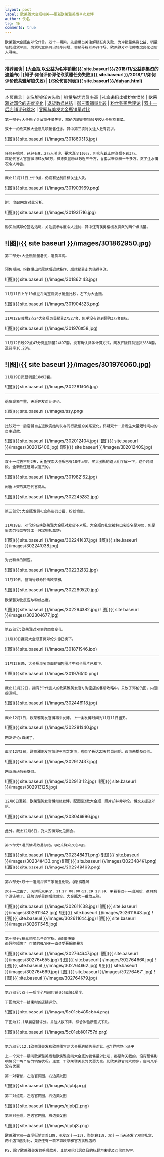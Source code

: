 ```yaml
---
layout: post
label: 欧莱雅大金瓶相关——更新欧莱雅美发再次发博
author: 佚名
tag: 锤
comments: true
---
```


    欧莱雅大金瓶由邓伦代言。双十一期间，先后爆出关注解锁任务失败、为冲销量集资公益、销量堪忧退货率高、发货礼盒条码出错等问题。营销号粉丝齐齐下场，欧莱雅对邓伦的态度变化也耐人寻味。

---
#### 推荐阅读 | [大金瓶:以公益为名冲销量]({{ site.baseurl }}/2018/11/公益作集资的遮羞布) | [知乎:如何评价邓伦欧莱雅任务失败]({{ site.baseurl }}/2018/11/如何评价欧莱雅解锁失败)  | [邓伦代言列表]({{ site.baseurl }}/daiyan.html) 
---
本页目录 \| [关注解锁任务失败](#dxjja) \| [销量堪忧退货率高](#dxjjb) \| [礼盒条码出错粉丝愤怒](#dxjjc) \| [欧莱雅对邓伦的态度变化](#dxjjd) \| [退货数据总结](#dxjje) \| [御三家销量比较](#dxjjf) \| [粉丝购买后评论](#dxjjg) \| [双十一后店铺评分跳水](#dxjjh) \| [官网与美发大金瓶销量对比](#dxjjj)

<a class="anchor" name="dxjja"></a>

    第一部分:大金瓶关注解锁任务失败，邓伦方联动营销号反咬大金瓶割韭菜。
    
    双十一的欧莱雅大金瓶几项销售任务。其中第三项对关注人数有要求。

![图]({{ site.baseurl }}/images/301860313.jpg)


---

    任务开始时，已经有91.2万人关注，要求涨至100万，但实际截止时涨幅不到3万。
    邓伦代言人官宣微博转发50万，微博页显粉丝数近三千万，香蜜以来涨粉一千多万。数字注水情况令人咋舌。

---

    截止11月11日上午9点，仍没有达到目标关注人数。
    
![图]({{ site.baseurl }}/images/301903969.png)

---


    附: 兔区网友对此分析。

![图]({{ site.baseurl }}/images/301931716.jpg) 


---

    购买抽奖邓伦签名活动，关注度参与度令人担忧。其中还有美男楼楼友贡献的两个点击量。

![图]({{ site.baseurl }}/images/301862950.jpg) 
---

<a class="anchor" name="dxjjb"></a>

    第二部分:大金瓶销量堪忧，退货率高。


    预售期间，粉群爆出付尾款后退款操作，后续销量走势值得关注。

![图]({{ site.baseurl }}/images/301862143.jpg) 
    
---  
  
    11月11日上午10点左右淘宝洗发水销量比较，左下为大金瓶。

![图]({{ site.baseurl }}/images/301904823.png) 

---

    11月12日凌晨2点24大金瓶页显销量27527套，似乎没有达到预购3万套目标。

![图]({{ site.baseurl }}/images/301976058.jpg) 

---

    11月12日晚22点47分页显销量24697套。没有确认具体计算方式，网友怀疑目前退货2830套，退货率10.28%。

![图]({{ site.baseurl }}/images/301976060.jpg) 
---

    11月19日页显销量18892套。

![图]({{ site.baseurl }}/images/302281906.jpg) 


---

    退货现象严重，天涯网友对此评论。

![图]({{ site.baseurl }}/images/ssy.png) 


---

    比较双十一后店铺自主退款完结时长与同行数值的关系变化。怀疑双十一后发生大量短时间内的自主退款。

![图]({{ site.baseurl }}/images/302012404.jpg) 
![图]({{ site.baseurl }}/images/302012406.jpg) 
![图]({{ site.baseurl }}/images/302012409.jpg) 


---

    双十一过去不到2天，闲鱼搜索大金瓶已有18件上架。买大金瓶的路人们了解一下，这个时间段，全新款还是可以退货的。

![图]({{ site.baseurl }}/images/301982162.jpg) 
    
    闲鱼上架的其它代言商品。

![图]({{ site.baseurl }}/images/302245282.jpg) 


---

<a class="anchor" name="dxjjc"></a>

    第三部分:大金瓶发货礼盒条形码出错，粉丝愤怒。


    11月18日，邓伦粉反映欧莱雅大金瓶对发货不对版。大金瓶的礼盒被扒出来签名是邓伦，但是后面的标签写的王一博定制礼盒饼。

![图]({{ site.baseurl }}/images/302241037.jpg) 
![图]({{ site.baseurl }}/images/302241038.jpg) 

---

    对此粉丝的回应。

![图]({{ site.baseurl }}/images/302232132.jpg) 


    11月19日，营销号联动抨击欧莱雅。

    
![图]({{ site.baseurl }}/images/302280520.jpg) 

    欧莱雅对此反应与粉丝态度。
    
    
![图]({{ site.baseurl }}/images/302294382.jpg) 
![图]({{ site.baseurl }}/images/302304677.jpg) 


---

<a class="anchor" name="dxjjd"></a>

    第四部分:欧莱雅对邓伦的态度变化。
    
    11月10日据说大金瓶首页邓伦头像已换下。
    
![图]({{ site.baseurl }}/images/301871946.jpg)

---

    11月12日晚，大金瓶淘宝页面的销售图片中邓伦照片已撤下。

![图]({{ site.baseurl }}/images/301976510.png) 

---

    截止11月22日，拥有3个代言人的欧莱雅美发官方淘宝店的售后攻略中，只放了邓伦的图，内涵很深啊。

![图]({{ site.baseurl }}/images/302446118.jpg) 

---

    截止12月1日，欧莱雅美发官博再未发博。上一条发博时间为11月11日当天。

    
![图]({{ site.baseurl }}/images/302281940.jpg) 

    网友评论:自闭了。
    
---

    直至12月3日，欧莱雅美发官博终于再次发博，结束了长达22天的自闭期。该博未提及邓伦。

![图]({{ site.baseurl }}/images/302912437.jpg) 

    网友纷纷前去安慰。

![图]({{ site.baseurl }}/images/302913112.jpg) 
![图]({{ site.baseurl }}/images/302913125.jpg) 

---

    12月6日更新，欧莱雅美发官博继续发博，配图是3款大金瓶，照片却并非邓伦。博文未提及邓伦。

![图]({{ site.baseurl }}/images/303046996.jpg) 

---

    此外，截止12月6日，仍未安排邓伦见面会。


---

<a class="anchor" name="dxjje"></a>

    第五部分:退货情况数据总结。@吃瓜群众良心网民
    
    
![图]({{ site.baseurl }}/images/302348431.png)
![图]({{ site.baseurl }}/images/302348433.png)
![图]({{ site.baseurl }}/images/302348461.png)
![图]({{ site.baseurl }}/images/302348463.png)

---

<a class="anchor" name="dxjjf"></a>

    第六部分:双十一退潮后御三家销量比较。@愿得春风
    
    双十一过去了，火拼周又来了，11.27 00:00-11.29 23:59，来看看双十一退潮后，谁只剩个游泳裤了。品牌请明星的后续效应。大金瓶大一番放三张。
    
    
![图]({{ site.baseurl }}/images/302611638.jpg)
![图]({{ site.baseurl }}/images/302611642.jpg)
![图]({{ site.baseurl }}/images/302611643.jpg)
![图]({{ site.baseurl }}/images/302611644.jpg)
![图]({{ site.baseurl }}/images/302611645.jpg)



---

<a class="anchor" name="dxjjg"></a>

    第七部分:粉丝购买后评论赏析。@嗑瓜快樂
    追評陸續來了 可憐的OLYMF一直遭受著網絡暴力
    
![图]({{ site.baseurl }}/images/302764647.jpg)
![图]({{ site.baseurl }}/images/302764655.jpg)
![图]({{ site.baseurl }}/images/302764660.jpg)
![图]({{ site.baseurl }}/images/302764662.jpg)
![图]({{ site.baseurl }}/images/302764669.jpg)
![图]({{ site.baseurl }}/images/302764671.jpg)
![图]({{ site.baseurl }}/images/302764679.jpg)


---

<a class="anchor" name="dxjjh"></a>

    第八部分:双十一后半个月间店铺评分直降1星半。
    
    下图为双十一结束时的店铺评分。
    
![图]({{ site.baseurl }}/images/5c01eb485ebb4.png)

    下图为12.1早晨店铺评分。关注人数下降，综合体验断崖式下跌。
    
![图]({{ site.baseurl }}/images/5c01eb801757d.png)


---

<a class="anchor" name="dxjjj"></a>

    第九部分:12.1欧莱雅美发和欧莱雅官网大金瓶的销售量对比。@六界吃饼小马甲
    
    上一个双十一期间欧莱雅美发和欧莱雅官网大金瓶的销售量对比吧，都是昨天截的，没有预售影响情况下两个店的销售状况，注意一下欧莱雅美发的优惠力度，比欧莱雅官网大的多，官网几乎没有优惠
    
    第一对奢卷，左边官网图，右边美发图
    
![图]({{ site.baseurl }}/images/djpbj.png)    
    
    第二对炫亮，左边官网图，右边美发图

![图]({{ site.baseurl }}/images/djpbj2.png)

    第三对垂顺，左边官网图，右边美发图

![图]({{ site.baseurl }}/images/djpbj3.png)

    欧莱雅官网一直坚挺地卖着189，美发双十一139，聚划算159，双十一当天还发了邓伦礼盒，两个店销售对比，竟然还有一款不如欧莱雅官方旗舰店的
    
    PS，除了欧莱雅美发的垂顺款外，其他邓伦代言商品的标题均未提及邓伦的名字。
